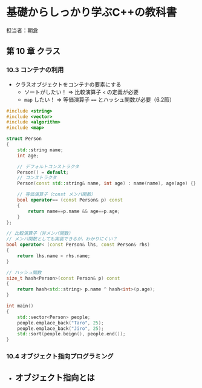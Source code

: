 # 基礎からしっかり学ぶC++の教科書
担当者：朝倉

## 第 10 章 クラス
### 10.3 コンテナの利用
- クラスオブジェクトをコンテナの要素にする
    - ソートがしたい！ => 比較演算子 `<` の定義が必要
    - `map` したい！ => 等価演算子 `==` とハッシュ関数が必要（6.2節） 
```cpp
#include <string>
#include <vector>
#include <algorithm>
#include <map>

struct Person
{
    std::string name;
    int age;

    // デフォルトコンストラクタ
    Person() = default;
    // コンストラクタ
    Person(const std::string& name, int age) : name(name), age(age) {}

    // 等価演算子（const メンバ関数）
    bool operator== (const Person& p) const
    {
        return name==p.name && age==p.age;
    }
};

// 比較演算子（非メンバ関数）
// メンバ関数としても実装できるが，わかりにくい？
bool operator< (const Person& lhs, const Person& rhs)
{
    return lhs.name < rhs.name;
}

// ハッシュ関数
size_t hash<Person>(const Person& p) const
{
    return hash<std::string> p.name ^ hash<int>(p.age);
}

int main()
{
    std::vector<Person> people;
    people.emplace_back("Taro", 25);
    people.emplace_back("Jiro", 25);
    std::sort(people.beign(), people.end());
}
```

### 10.4 オブジェクト指向プログラミング
- オブジェクト指向とは
    - 




